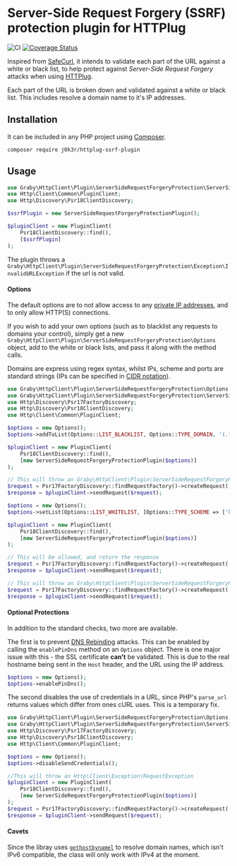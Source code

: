 # Server-Side Request Forgery (SSRF) protection plugin for HTTPlug

![CI](https://github.com/j0k3r/httplug-ssrf-plugin/workflows/CI/badge.svg)
[![Coverage Status](https://coveralls.io/repos/j0k3r/httplug-ssrf-plugin/badge.svg?branch=master&service=github)](https://coveralls.io/github/j0k3r/httplug-ssrf-plugin?branch=master)

Inspired from [SafeCurl](https://github.com/j0k3r/safecurl), it intends to validate each part of the URL against a white or black list, to help protect against _Server-Side Request Forgery_ attacks when using [HTTPlug](https://docs.php-http.org/en/latest/).

Each part of the URL is broken down and validated against a white or black list. This includes resolve a domain name to it's IP addresses.

## Installation

It can be included in any PHP project using [Composer](https://getcomposer.org).

```
composer require j0k3r/httplug-ssrf-plugin
```

## Usage

```php
use Graby\HttpClient\Plugin\ServerSideRequestForgeryProtection\ServerSideRequestForgeryProtectionPlugin;
use Http\Client\Common\PluginClient;
use Http\Discovery\Psr18ClientDiscovery;

$ssrfPlugin = new ServerSideRequestForgeryProtectionPlugin();

$pluginClient = new PluginClient(
    Psr18ClientDiscovery::find(),
    [$ssrfPlugin]
);
```

The plugin throws a `Graby\HttpClient\Plugin\ServerSideRequestForgeryProtection\Exception\InvalidURLException` if the url is not valid.

#### Options

The default options are to not allow access to any [private IP addresses](https://en.wikipedia.org/wiki/Private_network), and to only allow HTTP(S) connections.

If you wish to add your own options (such as to blacklist any requests to domains your control), simply get a new `Graby\HttpClient\Plugin\ServerSideRequestForgeryProtection\Options` object, add to the white or black lists, and pass it along with the method calls.

Domains are express using regex syntax, whilst IPs, scheme and ports are standard strings (IPs can be specified in [CIDR notation](https://en.wikipedia.org/wiki/Cidr)).

```php
use Graby\HttpClient\Plugin\ServerSideRequestForgeryProtection\Options;
use Graby\HttpClient\Plugin\ServerSideRequestForgeryProtection\ServerSideRequestForgeryProtectionPlugin;
use Http\Discovery\Psr17FactoryDiscovery;
use Http\Discovery\Psr18ClientDiscovery;
use Http\Client\Common\PluginClient;

$options = new Options();
$options->addToList(Options::LIST_BLACKLIST, Options::TYPE_DOMAIN, '(.*)\.example\.com');

$pluginClient = new PluginClient(
    Psr18ClientDiscovery::find(),
    [new ServerSideRequestForgeryProtectionPlugin($options)]
);

// This will throw an Graby\HttpClient\Plugin\ServerSideRequestForgeryProtection\Exception\InvalidURLException\InvalidDomainException
$request = Psr17FactoryDiscovery::findRequestFactory()->createRequest('GET', 'https://www.example.com');
$response = $pluginClient->sendRequest($request);

$options = new Options();
$options->setList(Options::LIST_WHITELIST, [Options::TYPE_SCHEME => ['https']]);

$pluginClient = new PluginClient(
    Psr18ClientDiscovery::find(),
    [new ServerSideRequestForgeryProtectionPlugin($options)]
);

// This will be allowed, and return the response
$request = Psr17FactoryDiscovery::findRequestFactory()->createRequest('GET', 'https://www.example.com');
$response = $pluginClient->sendRequest($request);

// This will throw an Graby\HttpClient\Plugin\ServerSideRequestForgeryProtection\Exception\InvalidURLException\InvalidDomainException
$request = Psr17FactoryDiscovery::findRequestFactory()->createRequest('GET', 'https://www.example.com');
$response = $pluginClient->sendRequest($request);
```

#### Optional Protections

In addition to the standard checks, two more are available.

The first is to prevent [DNS Rebinding](https://en.wikipedia.org/wiki/DNS_rebinding) attacks. This can be enabled by calling the `enablePinDns` method on an `Options` object. There is one major issue with this - the SSL certificate **can't** be validated. This is due to the real hostname being sent in the `Host` header, and the URL using the IP address.

```php
$options = new Options();
$options->enablePinDns();
```

The second disables the use of credentials in a URL, since PHP's `parse_url` returns values which differ from ones cURL uses. This is a temporary fix.

```php
use Graby\HttpClient\Plugin\ServerSideRequestForgeryProtection\Options;
use Graby\HttpClient\Plugin\ServerSideRequestForgeryProtection\ServerSideRequestForgeryProtectionPlugin;
use Http\Discovery\Psr17FactoryDiscovery;
use Http\Discovery\Psr18ClientDiscovery;
use Http\Client\Common\PluginClient;

$options = new Options();
$options->disableSendCredentials();

//This will throw an Http\Client\Exception\RequestException
$pluginClient = new PluginClient(
    Psr18ClientDiscovery::find(),
    [new ServerSideRequestForgeryProtectionPlugin($options)]
);
$request = Psr17FactoryDiscovery::findRequestFactory()->createRequest('GET', 'https://user:pass@google.com');
$response = $pluginClient->sendRequest($request);
```

#### Cavets

Since the libray uses [`gethostbynamel`](https://php.net/manual/en/function.gethostbynamel.php) to resolve domain names, which isn't IPv6 compatible, the class will only work with IPv4 at the moment.
